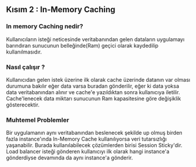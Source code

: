 

## Kısım 2 : In-Memory Caching

### In memory Caching nedir?

Kullanıcıların isteği neticesinde veritabanından gelen dataların uygulamayı barındıran sunucunun belleğinde(Ram) geçici olarak kaydedilip kullanılmasıdır.

### Nasıl çalışır ?

Kullanıcıdan gelen istek üzerine ilk olarak cache üzerinde datanın var olması durumuna bakılır eğer data varsa buradan gönderilir, eğer ki data yoksa data veritabanından alınır ve cache'e yazıldıktan sonra kullanıcıya iletilir. Cache'lenecek data miktarı sunucunun Ram kapasitesine göre değişiklik gösterecektir.

### Muhtemel Problemler

Bir uygulamanın aynı veritabanından beslenecek şekilde up olmuş birden fazla instance'ında In-Memory Cache kullanılıyorsa veri tutarsızlığı yaşanabilir.
Burada kullanılabilecek çözümlerden birisi Session Sticky'dir. Load balancer isteği gönderen kullanıcıyı ilk olarak hangi instance'a gönderdiyse devamında da aynı instance'a gönderir.
